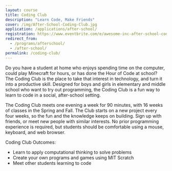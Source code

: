 ```yaml
---
layout: course
title: Coding Club
description: "Learn Code, Make Friends"
cover: /img/After-School-Coding-Club.jpg
application: /applications/after-school/
registration: https://www.eventbrite.com/e/awesome-inc-after-school-coding-club-spring-2017-tuesdays-tickets-29642641940?aff=es2
redirect_from: 
  - /programs/afterschool/
  - /after-school/
permalink: /coding-club/
---
```


Do you have a student at home who enjoys spending time on the computer, could play Minecraft for hours, or has done the Hour of Code at school? The Coding Club is the place to take that interest in technology, and turn it into a productive skill. Designed for boys and girls in elementary and middle school who want to try out programming, the Coding Club is a fun way to learn to code in a social, after-school setting.

The Coding Club meets one evening a week for 90 minutes, with 16 weeks of classes in the Spring and Fall. The Club starts on a new project every four weeks, so the fun and the knowledge keeps on building. Sign up with friends, or meet new people with similar interests. No prior programming experience is required, but students should be comfortable using a mouse, keyboard, and web browser.

Coding Club Outcomes:

- Learn to apply computational thinking to solve problems
- Create your own programs and games using MIT Scratch
- Meet other students learning to code
